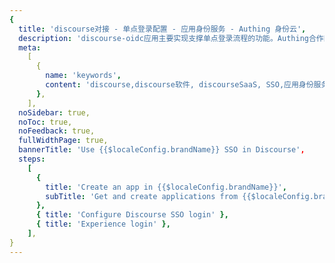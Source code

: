 ```yaml
---
{
  title: 'discourse对接 - 单点登录配置 - 应用身份服务 - Authing 身份云',
  description: 'discourse-oidc应用主要实现支撑单点登录流程的功能。Authing合作网络提供 discourse对接，单点登录，SSO，实现应用的快捷登录、免密登录，提升员工办公体验、增强用户体验，增强企业数字化服务水平。',
  meta:
    [
      {
        name: 'keywords',
        content: 'discourse,discourse软件, discourseSaaS, SSO,应用身份服务,单点登录配置,Authing身份云',
      },
    ],
  noSidebar: true,
  noToc: true,
  noFeedback: true,
  fullWidthPage: true,
  bannerTitle: 'Use {{$localeConfig.brandName}} SSO in Discourse',
  steps:
    [
      {
        title: 'Create an app in {{$localeConfig.brandName}}',
        subTitle: 'Get and create applications from {{$localeConfig.brandName}} application',
      },
      { title: 'Configure Discourse SSO login' },
      { title: 'Experience login' },
    ],
}
---
```


<IntegrationDetail backLink="/en/integration/"/>
